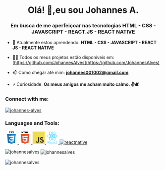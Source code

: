 <h1 align="center">Olá! 👋,eu sou Johannes A.</h1>
<h3 align="center">Em busca de me aperfeiçoar nas tecnologias HTML - CSS - JAVASCRIPT - REACT.JS - REACT NATIVE</h3>

- 🌱 Atualmente estou aprendendo: **HTML - CSS - JAVASCRIPT - REACT JS - REACT NATIVE**

- 👨‍💻 Todos os meus projetos estão disponíveis em: [https://github.com/JohannesAlves](https://github.com/JohannesAlves)

- 📫 Como chegar até mim: **johannes001002@gmail.com**

- ⚡ Curiosidade: **Os meus amigos me acham muito calmo. ✌🕊**

<h3 align="left">Connect with me:</h3>
<p align="left">
<a href="https://linkedin.com/in/johannes-alves" target="blank"><img align="center" src="https://raw.githubusercontent.com/rahuldkjain/github-profile-readme-generator/master/src/images/icons/Social/linked-in-alt.svg" alt="johannes-alves" height="30" width="40" /></a>
</p>

<h3 align="left">Languages and Tools:</h3>
<p align="left"> <a href="https://www.w3schools.com/css/" target="_blank" rel="noreferrer"> <img src="https://raw.githubusercontent.com/devicons/devicon/master/icons/css3/css3-original-wordmark.svg" alt="css3" width="40" height="40"/> </a> <a href="https://www.w3.org/html/" target="_blank" rel="noreferrer"> <img src="https://raw.githubusercontent.com/devicons/devicon/master/icons/html5/html5-original-wordmark.svg" alt="html5" width="40" height="40"/> </a> <a href="https://developer.mozilla.org/en-US/docs/Web/JavaScript" target="_blank" rel="noreferrer"> <img src="https://raw.githubusercontent.com/devicons/devicon/master/icons/javascript/javascript-original.svg" alt="javascript" width="40" height="40"/> </a> <a href="https://reactjs.org/" target="_blank" rel="noreferrer"> <img src="https://raw.githubusercontent.com/devicons/devicon/master/icons/react/react-original-wordmark.svg" alt="react" width="40" height="40"/> </a> <a href="https://reactnative.dev/" target="_blank" rel="noreferrer"> <img src="https://reactnative.dev/img/header_logo.svg" alt="reactnative" width="40" height="40"/> </a> </p>

<p><img align="left" src="https://github-readme-stats.vercel.app/api/top-langs?username=johannesalves&show_icons=true&locale=en&layout=compact" alt="johannesalves" /></p>

<p>&nbsp;<img align="center" src="https://github-readme-stats.vercel.app/api?username=johannesalves&show_icons=true&locale=en" alt="johannesalves" /></p>

<p><img align="center" src="https://github-readme-streak-stats.herokuapp.com/?user=johannesalves&" alt="johannesalves" /></p>

